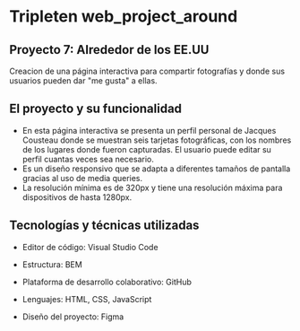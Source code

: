 # Tripleten web_project_around

## Proyecto 7: Alrededor de los EE.UU

Creacion de una página interactiva para compartir fotografías y donde sus usuarios pueden dar "me gusta" a ellas.

## El proyecto y su funcionalidad

- En esta página interactiva se presenta un perfil personal de Jacques Cousteau donde se muestran seis tarjetas fotográficas, con los nombres de los lugares donde fueron capturadas. El usuario puede editar su perfil cuantas veces sea necesario. 
- Es un diseño responsivo que se adapta a diferentes tamaños de pantalla gracias al uso de media queries.
- La resolución mínima es de 320px y tiene una resolución máxima para dispositivos de hasta 1280px.

## Tecnologías y técnicas utilizadas

- Editor de código: Visual Studio Code

- Estructura: BEM

- Plataforma de desarrollo colaborativo: GitHub

- Lenguajes: HTML, CSS, JavaScript

- Diseño del proyecto: Figma


